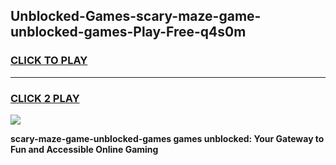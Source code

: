 
## Unblocked-Games-scary-maze-game-unblocked-games-Play-Free-q4s0m
<h3>
<a href="https://premium76.site?title=scary-maze-game-unblocked-games&ref=19M">CLICK TO PLAY</a></h3>
<hr>

<h3>
<a href="https://premium76.site?title=scary-maze-game-unblocked-games&ref=19M">CLICK 2 PLAY</a>
  
</h3>

<a href="https://premium76.site?title=scary-maze-game-unblocked-games&ref=19M"><img src="https://clearcache.store/games.png"></a>


**scary-maze-game-unblocked-games games unblocked: Your Gateway to Fun and Accessible Online Gaming**

